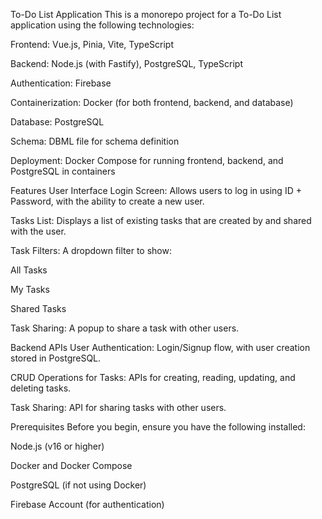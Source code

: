 To-Do List Application
This is a monorepo project for a To-Do List application using the following technologies:

Frontend: Vue.js, Pinia, Vite, TypeScript

Backend: Node.js (with Fastify), PostgreSQL, TypeScript

Authentication: Firebase

Containerization: Docker (for both frontend, backend, and database)

Database: PostgreSQL

Schema: DBML file for schema definition

Deployment: Docker Compose for running frontend, backend, and PostgreSQL in containers

Features
User Interface
Login Screen: Allows users to log in using ID + Password, with the ability to create a new user.

Tasks List: Displays a list of existing tasks that are created by and shared with the user.

Task Filters: A dropdown filter to show:

All Tasks

My Tasks

Shared Tasks

Task Sharing: A popup to share a task with other users.

Backend APIs
User Authentication: Login/Signup flow, with user creation stored in PostgreSQL.

CRUD Operations for Tasks: APIs for creating, reading, updating, and deleting tasks.

Task Sharing: API for sharing tasks with other users.

Prerequisites
Before you begin, ensure you have the following installed:

Node.js (v16 or higher)

Docker and Docker Compose

PostgreSQL (if not using Docker)

Firebase Account (for authentication)